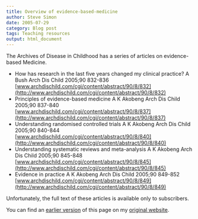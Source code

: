 ```yaml
---
title: Overview of evidence-based-medicine
author: Steve Simon
date: 2005-07-29
category: Blog post
tags: Teaching resources
output: html_document
---
```

The Archives of Disease in Childhood has a series of articles on
evidence-based Medicine.

-   How has research in the last five years changed my clinical
    practice? A Bush Arch Dis Child 2005;90 832-836
    [www.archdischild.com/cgi/content/abstract/90/8/832](http://www.archdischild.com/cgi/content/abstract/90/8/832)
-   Principles of evidence-based medicine A K Akobeng Arch Dis Child
    2005;90 837-840
    [www.archdischild.com/cgi/content/abstract/90/8/837](http://www.archdischild.com/cgi/content/abstract/90/8/837)
-   Understanding randomised controlled trials A K Akobeng Arch Dis
    Child 2005;90 840-844
    [www.archdischild.com/cgi/content/abstract/90/8/840](http://www.archdischild.com/cgi/content/abstract/90/8/840)
-   Understanding systematic reviews and meta-analysis A K Akobeng Arch
    Dis Child 2005;90 845-848
    [www.archdischild.com/cgi/content/abstract/90/8/845](http://www.archdischild.com/cgi/content/abstract/90/8/845)
-   Evidence in practice A K Akobeng Arch Dis Child 2005;90 849-852
    [www.archdischild.com/cgi/content/abstract/90/8/849](http://www.archdischild.com/cgi/content/abstract/90/8/849)

Unfortunately, the full text of these articles is available only to
subscribers.

You can find an [earlier version](http://www.pmean.com/05/EvidenceBasedMedicine.html) of this page on my [original website](http://www.pmean.com/original_site.html).
